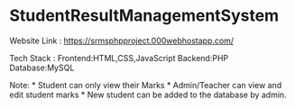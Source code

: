 # StudentResultManagementSystem

Website Link :  https://srmsphpproject.000webhostapp.com/

Tech Stack :
  Frontend:HTML,CSS,JavaScript
  Backend:PHP
  Database:MySQL

Note:
    * Student can only view their Marks
    * Admin/Teacher can view and edit student marks
    * New student can be added to the database by admin.
